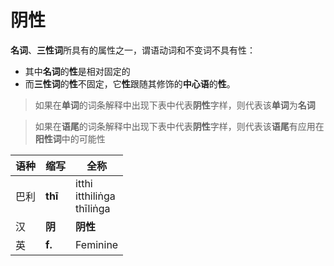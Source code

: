 # 阴性
**名词**、**三性词**所具有的属性之一，谓语动词和不变词不具有性：
- 其中**名词**的**性**是相对固定的
- 而**三性词**的**性**不固定，它**性**跟随其修饰的**中心语**的**性**。

>如果在**单词**的词条解释中出现下表中代表**阴性**字样，则代表该**单词**为**名词**

>如果在**语尾**的词条解释中出现下表中代表**阴性**字样，则代表该**语尾**有应用在**阳性词**中的可能性

|语种|缩写|全称|
|-|-|-|
|巴利|**thī**|itthi<br>itthiliṅga<br>thīliṅga|
|汉|**阴**|**阴性**|
|英|**f.**|Feminine|